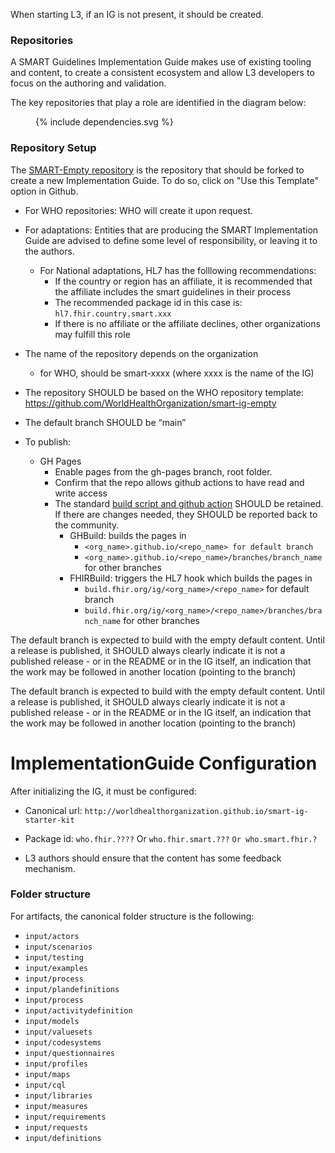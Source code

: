 When starting L3, if an IG is not present, it should be created.

### Repositories

A SMART Guidelines Implementation Guide makes use of existing tooling and content, to create a consistent ecosystem and allow L3 developers to focus on the authoring and validation.

The key repositories that play a role are identified in the diagram below:

<figure>
  {% include dependencies.svg %}
</figure>

### Repository Setup
The [SMART-Empty repository](https://github.com/WorldHealthOrganization/smart-ig-empty) is the repository that should be forked to create a new Implementation Guide. 
To do so, click on "Use this Template" option in Github.
* For WHO repositories: WHO will create it upon request.
* For adaptations: Entities that are producing the SMART Implementation Guide are advised to define some level of responsibility, or leaving it to the authors. 

  * For National adaptations, HL7 has the folllowing recommendations:
    * If the country or region has an affiliate, it is recommended that the affiliate includes the smart guidelines in their process
    * The recommended package id in this case is: `hl7.fhir.country.smart.xxx`
    * If there is no affiliate or the affiliate declines, other organizations may fulfill this role



* The name of the repository depends on the organization 
  * for WHO, should be smart-xxxx (where xxxx is the name of the IG)


* The repository SHOULD be based on the WHO repository template: https://github.com/WorldHealthOrganization/smart-ig-empty 

* The default branch SHOULD be “main”
* To publish: 
  * GH Pages
    * Enable pages from the gh-pages branch, root folder.
    * Confirm that the repo allows github actions to have read and write access
    * The standard [build script and github action](https://github.com/WorldHealthOrganization/smart-ig-empty/tree/main/.github/workflows) SHOULD be retained. If there are changes needed, they SHOULD be reported back to the community.
      * GHBuild: builds the pages in 
        * `<org_name>.github.io/<repo_name> for default branch`
        * `<org_name>.github.io/<repo_name>/branches/branch_name` for other branches
      * FHIRBuild: triggers the HL7 hook which builds the pages in 
        * `build.fhir.org/ig/<org_name>/<repo_name>` for default branch
        * `build.fhir.org/ig/<org_name>/<repo_name>/branches/branch_name` for other branches

The default branch is expected to build with the empty default content. Until a release is published, it SHOULD always clearly indicate it is not a published release  - or in the README or in the IG itself, an indication that the work may be followed in another location (pointing to the branch)



The default branch is expected to build with the empty default content. Until a release is published, it SHOULD always clearly indicate it is not a published release  - or in the README or in the IG itself, an indication that the work may be followed in another location (pointing to the branch)


# ImplementationGuide Configuration

After initializing the IG, it must be configured:

* Canonical url: `http://worldhealthorganization.github.io/smart-ig-starter-kit`
* Package id: `who.fhir.????` Or `who.fhir.smart.???` `Or who.smart.fhir.?`

* L3 authors should ensure that the content has some feedback mechanism.



### Folder structure
For artifacts, the canonical folder structure is the following:

* `input/actors`
* `input/scenarios`
* `input/testing`
* `input/examples`
* `input/process`
* `input/plandefinitions`
* `input/process`
* `input/activitydefinition`
* `input/models`
* `input/valuesets`
* `input/codesystems`
* `input/questionnaires`
* `input/profiles`
* `input/maps`
* `input/cql`
* `input/libraries`
* `input/measures`
* `input/requirements`
* `input/requests`
* `input/definitions`
